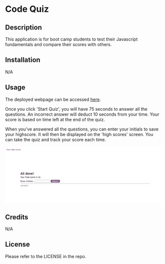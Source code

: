 # Code Quiz

## Description

This application is for boot camp students to test their Javascript fundamentals and compare their scores with others.

## Installation

N/A

## Usage

The deployed webpage can be accessed [here](https://phoenixouyang.github.io/code-quiz/).

Once you click 'Start Quiz', you will have 75 seconds to answer all the questions. An incorrect answer will deduct 10 seconds from your time. Your score is based on time left at the end of the quiz.

When you've answered all the questions, you can enter your initials to save your highscore. It will then be displayed on the 'high scores' screen. You can take the quiz and track your score each time.

![passwordpage](./assets/highscore-screenshot.png)

## Credits

N/A

## License

Please refer to the LICENSE in the repo.

